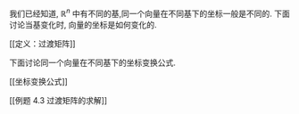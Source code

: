 我们已经知道, ${\mathbb{R}}^{n}$ 中有不同的基,同一个向量在不同基下的坐标一般是不同的. 
下面讨论当基变化时, 向量的坐标是如何变化的.

[[定义：过渡矩阵]]

下面讨论同一个向量在不同基下的坐标变换公式. 

[[坐标变换公式]]

[[例题 4.3 过渡矩阵的求解]]